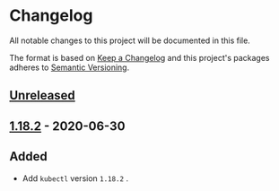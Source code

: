 # Changelog

All notable changes to this project will be documented in this file.

The format is based on [Keep a Changelog](http://keepachangelog.com/en/1.0.0/)
and this project's packages adheres to [Semantic Versioning](http://semver.org/spec/v2.0.0.html).

## [Unreleased]

## [1.18.2] - 2020-06-30

## Added

- Add `kubectl` version `1.18.2` .


[Unreleased]: https://github.com/giantswarm/docker-kubectl/compare/v1.18.2...HEAD
[1.18.2]: https://github.com/giantswarm/docker-kubectl/compare/v1.16.4...v1.18.2
